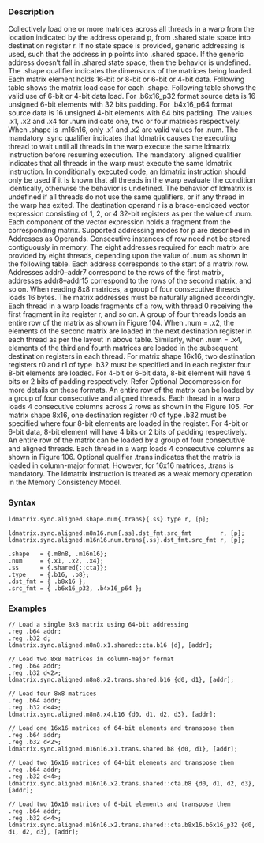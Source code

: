 ### Description

Collectively load one or more matrices across all threads in a warp from the location indicated by
the address operand p, from .shared state space into destination register r. If no state
space is provided, generic addressing is used, such that the address in p points into
.shared space. If the generic address doesn’t fall in .shared state space, then the behavior
is undefined.
The .shape qualifier indicates the dimensions of the matrices being loaded. Each matrix element
holds 16-bit or 8-bit or 6-bit or 4-bit data.
Following table shows the matrix load case for each .shape.
Following table shows the valid use of 6-bit or 4-bit data load.
For .b6x16_p32 format source data is 16 unsigned 6-bit elements with 32 bits padding.
For .b4x16_p64 format source data is 16 unsigned 4-bit elements with 64 bits padding.
The values .x1, .x2 and .x4 for .num indicate one, two or four matrices
respectively. When .shape is .m16n16, only .x1 and .x2 are valid values for .num.
The mandatory .sync qualifier indicates that ldmatrix causes the executing thread to wait
until all threads in the warp execute the same ldmatrix instruction before resuming execution.
The mandatory .aligned qualifier indicates that all threads in the warp must execute the same
ldmatrix instruction. In conditionally executed code, an ldmatrix instruction should only be
used if it is known that all threads in the warp evaluate the condition identically, otherwise the
behavior is undefined.
The behavior of ldmatrix is undefined if all threads do not use the same qualifiers, or if any
thread in the warp has exited.
The destination operand r is a brace-enclosed vector expression consisting of 1, 2, or 4 32-bit
registers as per the value of .num. Each component of the vector expression holds a fragment
from the corresponding matrix.
Supported addressing modes for p are described in Addresses as Operands.
Consecutive instances of row need not be stored contiguously in memory. The eight addresses required
for each matrix are provided by eight threads, depending upon the value of .num as shown in the
following table. Each address corresponds to the start of a matrix row. Addresses addr0–addr7
correspond to the rows of the first matrix, addresses addr8–addr15 correspond to the rows of the
second matrix, and so on.
When reading 8x8 matrices, a group of four consecutive threads loads 16 bytes. The matrix addresses
must be naturally aligned accordingly.
Each thread in a warp loads fragments of a row, with thread 0 receiving the first fragment in its
register r, and so on. A group of four threads loads an entire row of the matrix as shown in
Figure 104.
When .num = .x2, the elements of the second matrix are loaded in the next destination
register in each thread as per the layout in above table. Similarly, when .num = .x4,
elements of the third and fourth matrices are loaded in the subsequent destination registers in each
thread.
For matrix shape 16x16, two destination registers r0 and r1 of type .b32 must be
specified and in each register four 8-bit elements are loaded. For 4-bit or 6-bit data, 8-bit
element will have 4 bits or 2 bits of padding respectively.
Refer Optional Decompression for more details
on these formats.
An entire row of the matrix can be loaded by a group of four consecutive and aligned threads.
Each thread in a warp loads 4 consecutive columns across 2 rows as shown in the
Figure 105.
For matrix shape 8x16, one destination register r0 of type .b32 must be specified where four
8-bit elements are loaded in the register. For 4-bit or 6-bit data, 8-bit element will have 4 bits
or 2 bits of padding respectively.
An entire row of the matrix can be loaded by a group of four consecutive and aligned threads.
Each thread in a warp loads 4 consecutive columns as shown in Figure 106.
Optional qualifier .trans indicates that the matrix is loaded in column-major format. However,
for 16x16 matrices, .trans is mandatory.
The ldmatrix instruction is treated as a weak memory operation in the Memory Consistency Model.

### Syntax

```
ldmatrix.sync.aligned.shape.num{.trans}{.ss}.type r, [p];

ldmatrix.sync.aligned.m8n16.num{.ss}.dst_fmt.src_fmt        r, [p];
ldmatrix.sync.aligned.m16n16.num.trans{.ss}.dst_fmt.src_fmt r, [p];

.shape   = {.m8n8, .m16n16};
.num     = {.x1, .x2, .x4};
.ss      = {.shared{::cta}};
.type    = {.b16, .b8};
.dst_fmt = { .b8x16 };
.src_fmt = { .b6x16_p32, .b4x16_p64 };
```

### Examples

```
// Load a single 8x8 matrix using 64-bit addressing
.reg .b64 addr;
.reg .b32 d;
ldmatrix.sync.aligned.m8n8.x1.shared::cta.b16 {d}, [addr];

// Load two 8x8 matrices in column-major format
.reg .b64 addr;
.reg .b32 d<2>;
ldmatrix.sync.aligned.m8n8.x2.trans.shared.b16 {d0, d1}, [addr];

// Load four 8x8 matrices
.reg .b64 addr;
.reg .b32 d<4>;
ldmatrix.sync.aligned.m8n8.x4.b16 {d0, d1, d2, d3}, [addr];

// Load one 16x16 matrices of 64-bit elements and transpose them
.reg .b64 addr;
.reg .b32 d<2>;
ldmatrix.sync.aligned.m16n16.x1.trans.shared.b8 {d0, d1}, [addr];

// Load two 16x16 matrices of 64-bit elements and transpose them
.reg .b64 addr;
.reg .b32 d<4>;
ldmatrix.sync.aligned.m16n16.x2.trans.shared::cta.b8 {d0, d1, d2, d3}, [addr];

// Load two 16x16 matrices of 6-bit elements and transpose them
.reg .b64 addr;
.reg .b32 d<4>;
ldmatrix.sync.aligned.m16n16.x2.trans.shared::cta.b8x16.b6x16_p32 {d0, d1, d2, d3}, [addr];
```

